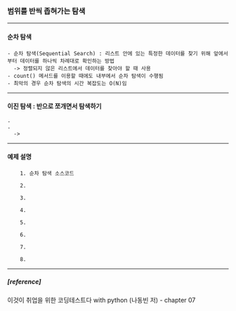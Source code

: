 ### 범위를 반씩 좁혀가는 탐색
--------------------------------------------------------------------------------------------------------------------------------  
#### 순차 탐색
    - 순차 탐색(Sequential Search) : 리스트 안에 있는 특정한 데이터를 찾기 위해 앞에서부터 데이터를 하나씩 차례대로 확인하는 방법
      -> 정렬되지 않은 리스트에서 데이터를 찾아야 할 때 사용
    - count() 메서드를 이용할 때에도 내부에서 순차 탐색이 수행됨
    - 최악의 경우 순차 탐색의 시간 복잡도는 O(N)임
    
--------------------------------------------------------------------------------------------------------------------------------  
#### 이진 탐색 : 반으로 쪼개면서 탐색하기
    - 
    - 
      -> 
--------------------------------------------------------------------------------------------------------------------------------
#### 예제 설명
		1. 순차 탐색 소스코드
 
 		2. 

		3. 

		4. 

		5. 

		6. 

		7. 

		8. 
		
--------------------------------------------------------------------------------------------------------------------------------
##### [reference]
이것이 취업을 위한 코딩테스트다 with python (나동빈 저) - chapter 07
